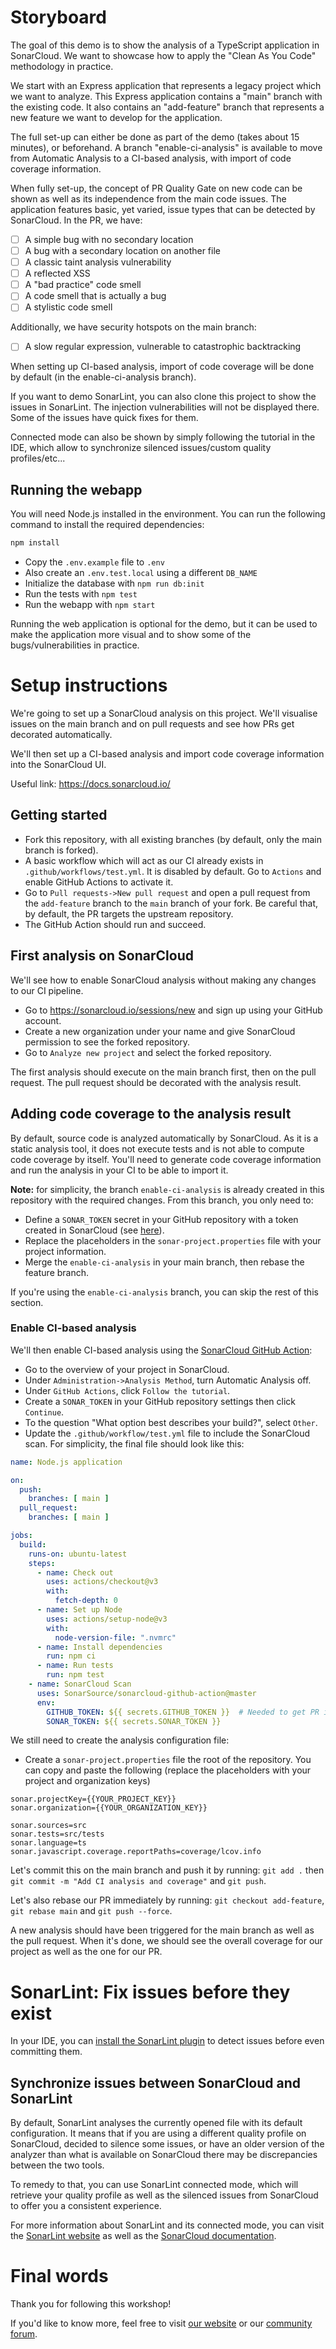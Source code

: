 # Storyboard

The goal of this demo is to show the analysis of a TypeScript application in SonarCloud. We want to showcase how to apply the "Clean As You Code" methodology in practice.

We start with an Express application that represents a legacy project which we want to analyze. This Express application contains a "main" branch with the existing code. It also contains an "add-feature" branch that represents a new feature we want to develop for the application.

The full set-up can either be done as part of the demo (takes about 15 minutes), or beforehand. A branch "enable-ci-analysis" is available to move from Automatic Analysis to a CI-based analysis, with import of code coverage information.

When fully set-up, the concept of PR Quality Gate on new code can be shown as well as its independence from the main code issues. The application features basic, yet varied, issue types that can be detected by SonarCloud. In the PR, we have:

- [ ] A simple bug with no secondary location
- [ ] A bug with a secondary location on another file
- [ ] A classic taint analysis vulnerability
- [ ] A reflected XSS
- [ ] A "bad practice" code smell
- [ ] A code smell that is actually a bug
- [ ] A stylistic code smell

Additionally, we have security hotspots on the main branch:

- [ ] A slow regular expression, vulnerable to catastrophic backtracking

When setting up CI-based analysis, import of code coverage will be done by default (in the enable-ci-analysis branch).

If you want to demo SonarLint, you can also clone this project to show the issues in SonarLint. The injection vulnerabilities will not be displayed there. Some of the issues have quick fixes for them.

Connected mode can also be shown by simply following the tutorial in the IDE, which allow to synchronize silenced issues/custom quality profiles/etc...

## Running the webapp

You will need Node.js installed in the environment. You can run the following command to install the required dependencies:

```sh
npm install
```

- Copy the `.env.example` file to `.env`
- Also create an `.env.test.local` using a different `DB_NAME`
- Initialize the database with `npm run db:init`
- Run the tests with `npm test`
- Run the webapp with `npm start`

Running the web application is optional for the demo, but it can be used to make the application more visual and to show some of the bugs/vulnerabilities in practice.

# Setup instructions

We're going to set up a SonarCloud analysis on this project. We'll visualise issues on the main branch and on pull requests and see how PRs get decorated automatically.

We'll then set up a CI-based analysis and import code coverage information into the SonarCloud UI.

Useful link: https://docs.sonarcloud.io/

## Getting started

- Fork this repository, with all existing branches (by default, only the main branch is forked).
- A basic workflow which will act as our CI already exists in `.github/workflows/test.yml`. It is disabled by default. Go to `Actions` and enable GitHub Actions to activate it.
- Go to `Pull requests->New pull request` and open a pull request from the `add-feature` branch to the `main` branch of your fork. Be careful that, by default, the PR targets the upstream repository.
- The GitHub Action should run and succeed.

## First analysis on SonarCloud

We'll see how to enable SonarCloud analysis without making any changes to our CI pipeline.

- Go to https://sonarcloud.io/sessions/new and sign up using your GitHub account.
- Create a new organization under your name and give SonarCloud permission to see the forked repository.
- Go to `Analyze new project` and select the forked repository.

The first analysis should execute on the main branch first, then on the pull request. The pull request should be decorated with the analysis result.

## Adding code coverage to the analysis result

By default, source code is analyzed automatically by SonarCloud. As it is a static analysis tool, it does not execute tests and is not able to compute code coverage by itself. You'll need to generate code coverage information and run the analysis in your CI to be able to import it.

**Note:** for simplicity, the branch `enable-ci-analysis` is already created in this repository with the required changes. From this branch, you only need to:

- Define a `SONAR_TOKEN` secret in your GitHub repository with a token created in SonarCloud (see [here](#enable-ci-based-analysis)).
- Replace the placeholders in the `sonar-project.properties` file with your project information.
- Merge the `enable-ci-analysis` in your main branch, then rebase the feature branch.

If you're using the `enable-ci-analysis` branch, you can skip the rest of this section.

### Enable CI-based analysis

We'll then enable CI-based analysis using the [SonarCloud GitHub Action](https://github.com/marketplace/actions/sonarcloud-scan):

- Go to the overview of your project in SonarCloud.
- Under `Administration->Analysis Method`, turn Automatic Analysis off.
- Under `GitHub Actions`, click `Follow the tutorial`.
- Create a `SONAR_TOKEN` in your GitHub repository settings then click `Continue`.
- To the question "What option best describes your build?", select `Other`.
- Update the `.github/workflow/test.yml` file to include the SonarCloud scan. For simplicity, the final file should look like this:

```yaml
name: Node.js application

on:
  push:
    branches: [ main ]
  pull_request:
    branches: [ main ]

jobs:
  build:
    runs-on: ubuntu-latest
    steps:
      - name: Check out
        uses: actions/checkout@v3
        with:
          fetch-depth: 0
      - name: Set up Node
        uses: actions/setup-node@v3
        with:
          node-version-file: ".nvmrc"
      - name: Install dependencies
        run: npm ci
      - name: Run tests
        run: npm test
    - name: SonarCloud Scan
      uses: SonarSource/sonarcloud-github-action@master
      env:
        GITHUB_TOKEN: ${{ secrets.GITHUB_TOKEN }}  # Needed to get PR information, if any
        SONAR_TOKEN: ${{ secrets.SONAR_TOKEN }}
```

We still need to create the analysis configuration file:

- Create a `sonar-project.properties` file the root of the repository. You can copy and paste the following (replace the placeholders with your project and organization keys)

```properties
sonar.projectKey={{YOUR_PROJECT_KEY}}
sonar.organization={{YOUR_ORGANIZATION_KEY}}

sonar.sources=src
sonar.tests=src/tests
sonar.language=ts
sonar.javascript.coverage.reportPaths=coverage/lcov.info
```

Let's commit this on the main branch and push it by running:
`git add .` then `git commit -m "Add CI analysis and coverage"` and `git push`.

Let's also rebase our PR immediately by running:
`git checkout add-feature`, `git rebase main` and `git push --force`.

A new analysis should have been triggered for the main branch as well as the pull request. When it's done, we should see the overall coverage for our project as well as the one for our PR.

# SonarLint: Fix issues before they exist

In your IDE, you can [install the SonarLint plugin](https://docs.sonarcloud.io/improving/sonarlint/) to detect issues before even committing them.

## Synchronize issues between SonarCloud and SonarLint

By default, SonarLint analyses the currently opened file with its default configuration.
It means that if you are using a different quality profile on SonarCloud, decided to silence some issues, or have an older version of the analyzer than what is available on SonarCloud there may be discrepancies between the two tools.

To remedy to that, you can use SonarLint connected mode, which will retrieve your quality profile as well as the silenced issues from SonarCloud to offer you a consistent experience.

For more information about SonarLint and its connected mode, you can visit the [SonarLint website](https://docs.sonarcloud.io/improving/sonarlint/) as well as the [SonarCloud documentation](https://docs.sonarcloud.io/improving/sonarlint/).

# Final words

Thank you for following this workshop!

If you'd like to know more, feel free to visit [our website](https://sonarsource.com/) or our [community forum](https://community.sonarsource.com/).
